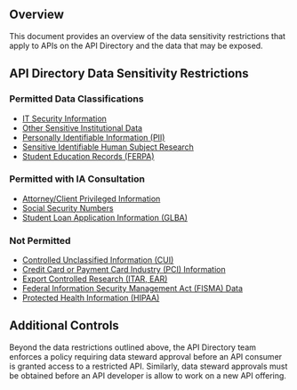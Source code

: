 ## Overview

This document provides an overview of the data sensitivity restrictions that
apply to APIs on the API Directory and the data that may be exposed.

## API Directory Data Sensitivity Restrictions

### Permitted Data Classifications

<ul class="fa-ul">
  <li>
    <span class="fa-li"><i class="fa-solid fa-check-circle text-success"></i></span><a href="http://safecomputing.umich.edu/dataguide/?q=node/90" target="_blank">IT Security Information</a>
  </li>
  <li>
    <span class="fa-li"><i class="fa-solid fa-check-circle text-success"></i></span><a href="http://safecomputing.umich.edu/dataguide/?q=node/150" target="_blank">Other Sensitive Institutional Data</a>
  </li>
  <li>
    <span class="fa-li"><i class="fa-solid fa-check-circle text-success"></i></span><a href="http://safecomputing.umich.edu/dataguide/?q=node/89" target="_blank">Personally Identifiable Information (PII)</a>
  </li>
  <li>
    <span class="fa-li"><i class="fa-solid fa-check-circle text-success"></i></span><a href="http://safecomputing.umich.edu/dataguide/?q=node/65" target="_blank">Sensitive Identifiable Human Subject Research</a>
  </li>
  <li>
    <span class="fa-li"><i class="fa-solid fa-check-circle text-success"></i></span><a href="http://safecomputing.umich.edu/dataguide/?q=node/62" target="_blank">Student Education Records (FERPA)</a>
  </li>
</ul>

### Permitted with IA Consultation

<ul class="fa-ul">
  <li>
    <span class="fa-li"><i class="fa-solid fa-circle-exclamation text-warning"></i></span><a href="http://www.safecomputing.umich.edu/dataguide/?q=node/88" target="_blank">Attorney/Client Privileged Information</a>
  </li>
  <li>
    <span class="fa-li"><i class="fa-solid fa-circle-exclamation text-warning"></i></span><a href="http://safecomputing.umich.edu/dataguide/?q=node/66" target="_blank">Social Security Numbers</a>
  </li>
  <li>
    <span class="fa-li"><i class="fa-solid fa-circle-exclamation text-warning"></i></span><a href="http://safecomputing.umich.edu/dataguide/?q=node/63" target="_blank">Student Loan Application Information (GLBA)</a>
  </li>
</ul>

### Not Permitted

<ul class="fa-ul">
  <li>
    <span class="fa-li"><i class="fa-solid fa-circle-xmark text-danger"></i></span><a href="https://www.safecomputing.umich.edu/dataguide/?q=node/240" target="_blank">Controlled Unclassified Information (CUI)</a>
  </li>
  <li>
    <span class="fa-li"><i class="fa-solid fa-circle-xmark text-danger"></i></span><a href="http://safecomputing.umich.edu/dataguide/?q=node/64" target="_blank">Credit Card or Payment Card Industry (PCI) Information</a>
  </li>
  <li>
    <span class="fa-li"><i class="fa-solid fa-circle-xmark text-danger"></i></span><a href="http://safecomputing.umich.edu/dataguide/?q=node/59" target="_blank">Export Controlled Research (ITAR, EAR)</a>
  </li>
  <li>
    <span class="fa-li"><i class="fa-solid fa-circle-xmark text-danger"></i></span><a href="http://safecomputing.umich.edu/dataguide/?q=node/67" target="_blank">Federal Information Security Management Act (FISMA) Data</a>
  </li>
  <li>
    <span class="fa-li"><i class="fa-solid fa-circle-xmark text-danger"></i></span><a href="http://safecomputing.umich.edu/dataguide/?q=node/61" target="_blank">Protected Health Information (HIPAA)</a>
  </li>
</ul>

## Additional Controls

Beyond the data restrictions outlined above, the API Directory team enforces a
policy requiring data steward approval before an API consumer is granted
access to a restricted API. Similarly, data steward approvals must be obtained
before an API developer is allow to work on a new API offering.
